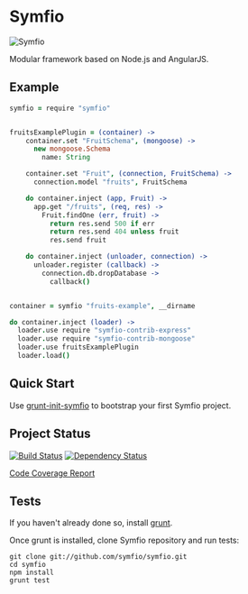 # Symfio

![Symfio](https://s3-eu-west-1.amazonaws.com/vslinko/symfio/logo@2x.png)

Modular framework based on Node.js and AngularJS.

## Example

```coffeescript
symfio = require "symfio"


fruitsExamplePlugin = (container) ->
    container.set "FruitSchema", (mongoose) ->
      new mongoose.Schema
        name: String

    container.set "Fruit", (connection, FruitSchema) ->
      connection.model "fruits", FruitSchema

    do container.inject (app, Fruit) ->
      app.get "/fruits", (req, res) ->
        Fruit.findOne (err, fruit) ->
          return res.send 500 if err
          return res.send 404 unless fruit
          res.send fruit

    do container.inject (unloader, connection) ->
      unloader.register (callback) ->
        connection.db.dropDatabase ->
          callback()


container = symfio "fruits-example", __dirname

do container.inject (loader) ->
  loader.use require "symfio-contrib-express"
  loader.use require "symfio-contrib-mongoose"
  loader.use fruitsExamplePlugin
  loader.load()
```

## Quick Start

Use [grunt-init-symfio](https://github.com/symfio/grunt-init-symfio) to
bootstrap your first Symfio project.

## Project Status

[![Build Status](http://teamcity.rithis.com/httpAuth/app/rest/builds/buildType:id:bt4,branch:master/statusIcon?guest=1)](http://teamcity.rithis.com/viewType.html?buildTypeId=bt4&guest=1)
[![Dependency Status](https://gemnasium.com/symfio/symfio.png)](https://gemnasium.com/symfio/symfio)

[Code Coverage Report](http://symf.io/coverage-report)

## Tests

If you haven't already done so, install [grunt](http://gruntjs.com).

Once grunt is installed, clone Symfio repository and run tests:

```shell
git clone git://github.com/symfio/symfio.git
cd symfio
npm install
grunt test
```
